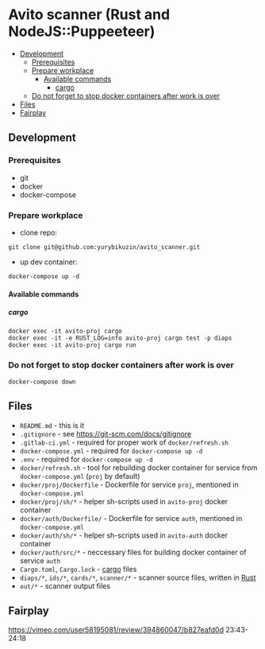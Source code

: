 # Avito scanner (Rust and NodeJS::Puppeeteer)

<!-- vim-markdown-toc Redcarpet -->

* [Development](#development)
    * [Prerequisites](#prerequisites)
    * [Prepare workplace](#prepare-workplace)
        * [Available commands](#available-commands)
            * [cargo](#cargo)
    * [Do not forget to stop docker containers after work is over](#do-not-forget-to-stop-docker-containers-after-work-is-over)
* [Files](#files)
* [Fairplay](#fairplay)

<!-- vim-markdown-toc -->

## Development

### Prerequisites

- git
- docker 
- docker-compose

### Prepare workplace

- clone repo: 

```
git clone git@github.com:yurybikuzin/avito_scanner.git
```

- up dev container: 

```
docker-compose up -d 
```

#### Available commands

##### cargo

```
docker exec -it avito-proj cargo
docker exec -it -e RUST_LOG=info avito-proj cargo test -p diaps
docker exec -it avito-proj cargo run
```

### Do not forget to stop docker containers after work is over

```
docker-compose down
```

## Files

- `README.md` - this is it
- `.gitignore` - see https://git-scm.com/docs/gitignore
- `.gitlab-ci.yml` - required for proper work of `docker/refresh.sh`
- `docker-compose.yml` - required for `docker-compose up -d`
- `.env` - required for `docker-compose up -d`
- `docker/refresh.sh` - tool for rebuilding docker container for service from `docker-compose.yml` (`proj` by default)
- `docker/proj/Dockerfile` - Dockerfile for service `proj`, mentioned in `docker-compose.yml`
- `docker/proj/sh/*` - helper sh-scripts used in `avito-proj` docker container
- `docker/auth/Dockerfile/` - Dockerfile for service `auth`, mentioned in `docker-compose.yml`
- `docker/auth/sh/*` - helper sh-scripts used in `avito-auth` docker container
- `docker/auth/src/*` - neccessary files for building docker container of service `auth`
- `Cargo.toml`, `Cargo.lock` - [cargo](https://doc.rust-lang.org/cargo/) files
- `diaps/*`, `ids/*`, `cards/*`, `scanner/*` - scanner source files, written in [Rust](https://www.rust-lang.org/)
- `out/*` - scanner output files

## Fairplay

https://vimeo.com/user58195081/review/394860047/b827eafd0d
23:43-24:18

